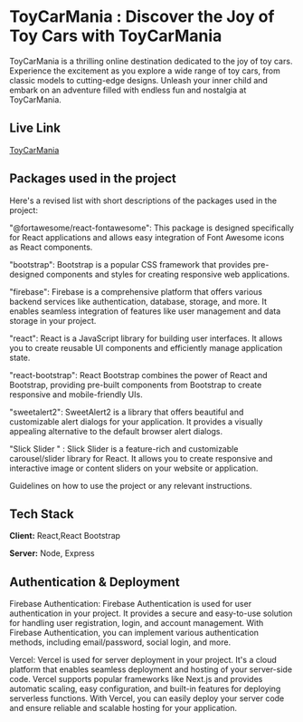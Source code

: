 # ToyCarMania : Discover the Joy of Toy Cars with ToyCarMania

ToyCarMania is a thrilling online destination dedicated to the joy of toy cars. Experience the excitement as you explore a wide range of toy cars, from classic models to cutting-edge designs. Unleash your inner child and embark on an adventure filled with endless fun and nostalgia at ToyCarMania.

## Live Link

[ToyCarMania](https://assignment-11-1f233.web.app/)

## Packages used in the project

Here's a revised list with short descriptions of the packages used in the project:

"@fortawesome/react-fontawesome": This package is designed specifically for React applications and allows easy integration of Font Awesome icons as React components.

"bootstrap": Bootstrap is a popular CSS framework that provides pre-designed components and styles for creating responsive web applications.

"firebase": Firebase is a comprehensive platform that offers various backend services like authentication, database, storage, and more. It enables seamless integration of features like user management and data storage in your project.

"react": React is a JavaScript library for building user interfaces. It allows you to create reusable UI components and efficiently manage application state.

"react-bootstrap": React Bootstrap combines the power of React and Bootstrap, providing pre-built components from Bootstrap to create responsive and mobile-friendly UIs.

"sweetalert2": SweetAlert2 is a library that offers beautiful and customizable alert dialogs for your application. It provides a visually appealing alternative to the default browser alert dialogs.

"Slick Slider " : Slick Slider is a feature-rich and customizable carousel/slider library for React. It allows you to create responsive and interactive image or content sliders on your website or application.

Guidelines on how to use the project or any relevant instructions.

## Tech Stack

**Client:** React,React Bootstrap

**Server:** Node, Express

## Authentication & Deployment

Firebase Authentication: Firebase Authentication is used for user authentication in your project. It provides a secure and easy-to-use solution for handling user registration, login, and account management. With Firebase Authentication, you can implement various authentication methods, including email/password, social login, and more.

Vercel: Vercel is used for server deployment in your project. It's a cloud platform that enables seamless deployment and hosting of your server-side code. Vercel supports popular frameworks like Next.js and provides automatic scaling, easy configuration, and built-in features for deploying serverless functions. With Vercel, you can easily deploy your server code and ensure reliable and scalable hosting for your application.
